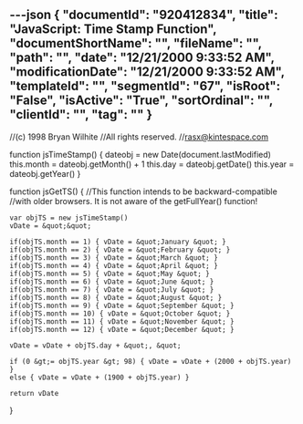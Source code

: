 ---json
{
  "documentId": "920412834",
  "title": "JavaScript: Time Stamp Function",
  "documentShortName": "",
  "fileName": "",
  "path": "",
  "date": "12/21/2000 9:33:52 AM",
  "modificationDate": "12/21/2000 9:33:52 AM",
  "templateId": "",
  "segmentId": "67",
  "isRoot": "False",
  "isActive": "True",
  "sortOrdinal": "",
  "clientId": "",
  "tag": ""
}
---

//(c) 1998 Bryan Wilhite
//All rights reserved.
//rasx@kintespace.com

function jsTimeStamp() {
    dateobj = new Date(document.lastModified)
    this.month = dateobj.getMonth() + 1
    this.day = dateobj.getDate()
    this.year = dateobj.getYear()
}

function jsGetTS() {
    //This function intends to be backward-compatible
    //with older browsers. It is not aware of the getFullYear() function!

    var objTS = new jsTimeStamp()
    vDate = &quot;&quot;

    if(objTS.month == 1) { vDate = &quot;January &quot; }
    if(objTS.month == 2) { vDate = &quot;February &quot; }
    if(objTS.month == 3) { vDate = &quot;March &quot; }
    if(objTS.month == 4) { vDate = &quot;April &quot; }
    if(objTS.month == 5) { vDate = &quot;May &quot; }
    if(objTS.month == 6) { vDate = &quot;June &quot; }
    if(objTS.month == 7) { vDate = &quot;July &quot; }
    if(objTS.month == 8) { vDate = &quot;August &quot; }
    if(objTS.month == 9) { vDate = &quot;September &quot; }
    if(objTS.month == 10) { vDate = &quot;October &quot; }
    if(objTS.month == 11) { vDate = &quot;November &quot; }
    if(objTS.month == 12) { vDate = &quot;December &quot; }
            
    vDate = vDate + objTS.day + &quot;, &quot;
            
    if (0 &gt;= objTS.year &gt; 98) { vDate = vDate + (2000 + objTS.year) }
    else { vDate = vDate + (1900 + objTS.year) }
            
    return vDate
}
